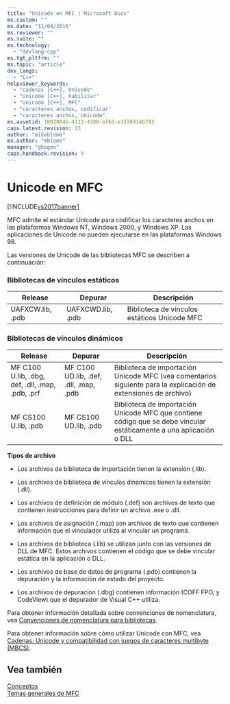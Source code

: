 ```yaml
---
title: "Unicode en MFC | Microsoft Docs"
ms.custom: ""
ms.date: "11/04/2016"
ms.reviewer: ""
ms.suite: ""
ms.technology: 
  - "devlang-cpp"
ms.tgt_pltfrm: ""
ms.topic: "article"
dev_langs: 
  - "C++"
helpviewer_keywords: 
  - "cadenas [C++], Unicode"
  - "Unicode [C++], habilitar"
  - "Unicode [C++], MFC"
  - "caracteres anchos, codificar"
  - "caracteres anchos, Unicode"
ms.assetid: 1002004b-4113-4380-bf63-e1570934b793
caps.latest.revision: 13
author: "mikeblome"
ms.author: "mblome"
manager: "ghogen"
caps.handback.revision: 9
---
```

# Unicode en MFC
[!INCLUDE[vs2017banner](../assembler/inline/includes/vs2017banner.md)]

MFC admite el estándar Unicode para codificar los caracteres anchos en las plataformas Windows NT, Windows 2000, y Windows XP.  Las aplicaciones de Unicode no pueden ejecutarse en las plataformas Windows 98.  
  
 Las versiones de Unicode de las bibliotecas MFC se describen a continuación:  
  
### Bibliotecas de vínculos estáticos  
  
|Release|Depurar|Descripción|  
|-------------|-------------|-----------------|  
|UAFXCW.lib, .pdb|UAFXCWD.lib, .pdb|Biblioteca de vínculos estáticos Unicode MFC|  
  
### Bibliotecas de vínculos dinámicos  
  
|Release|Depurar|Descripción|  
|-------------|-------------|-----------------|  
|MF C100 U.lib, .dbg, def, .dll, .map, .pdb, .prf|MF C100 UD.lib, .def, .dll, .map, .pdb|Biblioteca de importación Unicode MFC \(vea comentarios siguiente para la explicación de extensiones de archivo\)|  
|MF CS100 U.lib, .pdb|MF CS100 UD.lib, .pdb|Biblioteca de importación Unicode MFC que contiene código que se debe vincular estáticamente a una aplicación o DLL|  
  
 **Tipos de archivo**  
  
-   Los archivos de biblioteca de importación tienen la extensión \(.lib\).  
  
-   Los archivos de biblioteca de vínculos dinámicos tienen la extensión \(.dll\).  
  
-   Los archivos de definición de módulo \(.def\) son archivos de texto que contienen instrucciones para definir un archivo .exe o .dll.  
  
-   Los archivos de asignación \(.map\) son archivos de texto que contienen información que el vinculador utiliza al vincular un programa.  
  
-   Los archivos de biblioteca \(.lib\) se utilizan junto con las versiones de DLL de MFC.  Estos archivos contienen el código que se debe vincular estática en la aplicación o DLL.  
  
-   Los archivos de base de datos de programa \(.pdb\) contienen la depuración y la información de estado del proyecto.  
  
-   Los archivos de depuración \(.dbg\) contienen información \(COFF FPO, y CodeView\) que el depurador de Visual C\+\+ utiliza.  
  
 Para obtener información detallada sobre convenciones de nomenclatura, vea [Convenciones de nomenclatura para bibliotecas](../mfc/library-naming-conventions.md).  
  
 Para obtener información sobre cómo utilizar Unicode con MFC, vea [Cadenas: Unicode y compatibilidad con juegos de caracteres multibyte \(MBCS\)](../atl-mfc-shared/unicode-and-multibyte-character-set-mbcs-support.md).  
  
## Vea también  
 [Conceptos](../mfc/mfc-concepts.md)   
 [Temas generales de MFC](../mfc/general-mfc-topics.md)